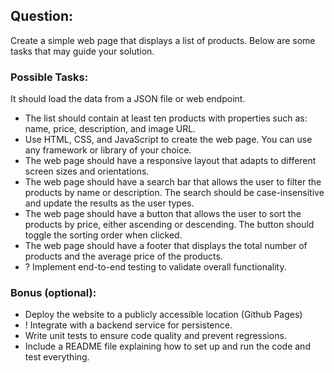 ## Question:

Create a simple web page that displays a list of products. Below are some tasks that may guide your solution.

### Possible Tasks:

It should load the data from a JSON file or web endpoint.

- The list should contain at least ten products with properties such as: name, price, description, and image URL.
- Use HTML, CSS, and JavaScript to create the web page. You can use any framework or library of your choice.
- The web page should have a responsive layout that adapts to different screen sizes and orientations.
- The web page should have a search bar that allows the user to filter the products by name or description. The search should be case-insensitive and update the results as the user types.
- The web page should have a button that allows the user to sort the products by price, either ascending or descending. The button should toggle the sorting order when clicked.
- The web page should have a footer that displays the total number of products and the average price of the products.
- ? Implement end-to-end testing to validate overall functionality.

### Bonus (optional):

- Deploy the website to a publicly accessible location (Github Pages)
- ! Integrate with a backend service for persistence.
- Write unit tests to ensure code quality and prevent regressions.
- Include a README file explaining how to set up and run the code and test everything.

